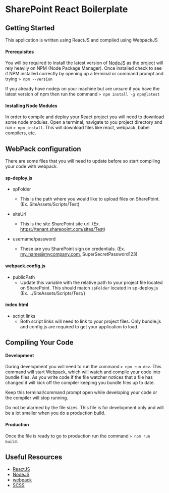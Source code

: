 # SharePoint React Boilerplate


## Getting Started
This application is written using ReactJS and compiled using WebpackJS


#### Prerequisites
You will be required to install the latest version of [NodeJS](https://nodejs.org/en/) as the project will rely heavily on NPM (Node Package Manager). Once installed check to see if NPM installed correctly by opening up a terminal or command prompt and trying `> npm --version`

If you already have nodejs on your machine but are unsure if you have the latest version of npm then run the command `> npm install -g npm@latest`


#### Installing Node Modules
In order to compile and deploy your React project you will need to download some node modules. Open a terminal, navigate to you project directory and run `> npm install`. This will download files like react, webpack, babel compilers, etc. 

## WebPack configuration
There are some files that you will need to update before so start compiling your code with webpack.

#### sp-deploy.js
- spFolder
  - This is the path where you would like to upload files on SharePoint. (Ex. SiteAssets/Scripts/Test)

- siteUrl
  - This is the site SharePoint site url. (Ex. https://tenant.sharepoint.com/sites/Test)
  
- username/password
  - These are you SharePoint sign on credentials. (Ex. my_name@mycompany.com, SuperSecretPassword123)

#### webpack.config.js
- publicPath
  - Update this variable with the relative path to your project file located on SharePoint. This should match `spFolder` located in sp-deploy.js (Ex. ../SiteAssets/Scripts/Test/)

#### index.html
- script links
  - Both script links will need to link to your project files. Only bundle.js and config.js are required to get your application to load.


## Compiling Your Code
#### Development
During development you will need to run the command `> npm run dev`. This command will start Webpack, which will watch and compile your code into bundle files. As you write code if the file watcher notices that a file has changed it will kick off the compiler keeping you bundle files up to date.

Keep this terminal/command prompt open while developing your code or the compiler will stop running.

Do not be alarmed by the file sizes. This file is for development only and will be a lot smaller when you do a production build.

#### Production
Once the file is ready to go to production run the command `> npm run build`.


## Useful Resources
 - [ReactJS](https://facebook.github.io/react/)
 - [NodeJS](https://nodejs.org/en/)
 - [webpack](https://webpack.github.io/)
 - [SCSS](https://sass-lang.com/)